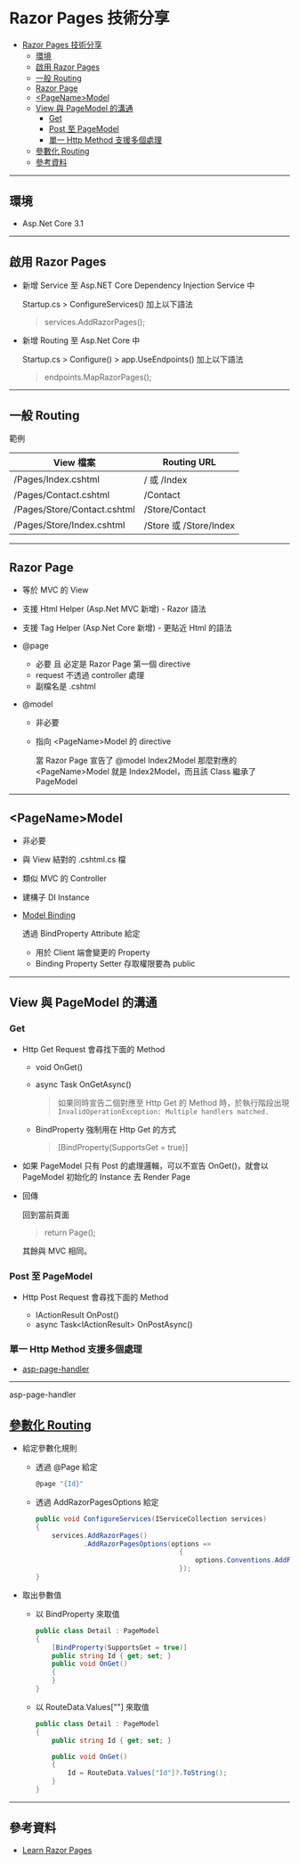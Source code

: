 # Razor Pages 技術分享

- [Razor Pages 技術分享](#razor-pages-%e6%8a%80%e8%a1%93%e5%88%86%e4%ba%ab)
  - [環境](#%e7%92%b0%e5%a2%83)
  - [啟用 Razor Pages](#%e5%95%9f%e7%94%a8-razor-pages)
  - [一般 Routing](#%e4%b8%80%e8%88%ac-routing)
  - [Razor Page](#razor-page)
  - [&lt;PageName&gt;Model](#ltpagenamegtmodel)
  - [View 與 PageModel 的溝通](#view-%e8%88%87-pagemodel-%e7%9a%84%e6%ba%9d%e9%80%9a)
    - [Get](#get)
    - [Post 至 PageModel](#post-%e8%87%b3-pagemodel)
    - [單一 Http Method 支援多個處理](#%e5%96%ae%e4%b8%80-http-method-%e6%94%af%e6%8f%b4%e5%a4%9a%e5%80%8b%e8%99%95%e7%90%86)
  - [參數化 Routing](#%e5%8f%83%e6%95%b8%e5%8c%96-routing)
  - [參考資料](#%e5%8f%83%e8%80%83%e8%b3%87%e6%96%99)

---

## 環境

- Asp.Net Core 3.1

---

## 啟用 Razor Pages

- 新增 Service 至 Asp.NET Core Dependency Injection Service 中

  Startup.cs > ConfigureServices() 加上以下語法

  > services.AddRazorPages();

- 新增 Routing 至 Asp.Net Core 中

  Startup.cs > Configure() > app.UseEndpoints() 加上以下語法

  > endpoints.MapRazorPages();

---

## 一般 Routing

範例

| View 檔案                   | Routing URL            |
| --------------------------- | ---------------------- |
| /Pages/Index.cshtml         | / 或 /Index            |
| /Pages/Contact.cshtml       | /Contact               |
| /Pages/Store/Contact.cshtml | /Store/Contact         |
| /Pages/Store/Index.cshtml   | /Store 或 /Store/Index |

---

## Razor Page

- 等於 MVC 的 View
- 支援 Html Helper (Asp.Net MVC 新增) - Razor 語法
- 支援 Tag Helper (Asp.Net Core 新增) - 更貼近 Html 的語法
- @page

  - 必要 且 必定是 Razor Page 第一個 directive
  - request 不透過 controller 處理
  - 副檔名是 .cshtml

- @model

  - 非必要
  - 指向 \<PageName>Model 的 directive

    當 Razor Page 宣告了 @model Index2Model
    那麼對應的 \<PageName>Model 就是 Index2Model，而且該 Class 繼承了 PageModel

---

## \<PageName>Model

- 非必要
- 與 View 結對的 .cshtml.cs 檔
- 類似 MVC 的 Controller
- 建構子 DI Instance
- [Model Binding](https://docs.microsoft.com/en-us/aspnet/core/mvc/models/model-binding?view=aspnetcore-3.1)

  透過 BindProperty Attribute 給定

  - 用於 Client 端會變更的 Property
  - Binding Property Setter 存取權限要為 public

---

## View 與 PageModel 的溝通

### Get

- Http Get Request 會尋找下面的 Method

  - void OnGet()
  - async Task OnGetAsync()

    > 如果同時宣告二個對應至 Http Get 的 Method 時，於執行階段出現 `InvalidOperationException: Multiple handlers matched.`

  - BindProperty 強制用在 Http Get 的方式

    > \[BindProperty(SupportsGet = true)]

- 如果 PageModel 只有 Post 的處理邏輯，可以不宣告 OnGet()，就會以 PageModel 初始化的 Instance 去 Render Page
- 回傳

  回到當前頁面

  > return Page();

  其餘與 MVC 相同。

### Post 至 PageModel

- Http Post Request 會尋找下面的 Method

  - IActionResult OnPost()
  - async Task\<IActionResult> OnPostAsync()

### 單一 Http Method 支援多個處理

- [asp-page-handler](https://www.learnrazorpages.com/razor-pages/handler-methods)

---
asp-page-handler
## [參數化 Routing](https://www.learnrazorpages.com/razor-pages/routing)

- 給定參數化規則

  - 透過 @Page 給定

    ```csharp
    @page "{Id}"
    ```

  - 透過 AddRazorPagesOptions 給定

    ```csharp
    public void ConfigureServices(IServiceCollection services)
    {
        services.AddRazorPages()
                .AddRazorPagesOptions(options =>
                                        {
                                            options.Conventions.AddPageRoute("/Order/Detail", "/Order/Detail/{Id}");
                                        });
    }
    ```

- 取出參數值

  - 以 BindProperty 來取值

    ```csharp
    public class Detail : PageModel
    {
        [BindProperty(SupportsGet = true)]
        public string Id { get; set; }
        public void OnGet()
        {
        }
    }
    ```

  - 以 RouteData.Values[""] 來取值

    ```csharp
    public class Detail : PageModel
    {
        public string Id { get; set; }

        public void OnGet()
        {
            Id = RouteData.Values["Id"]?.ToString();
        }
    }
    ```

---

## 參考資料

- [Learn Razor Pages](https://www.learnrazorpages.com/)

